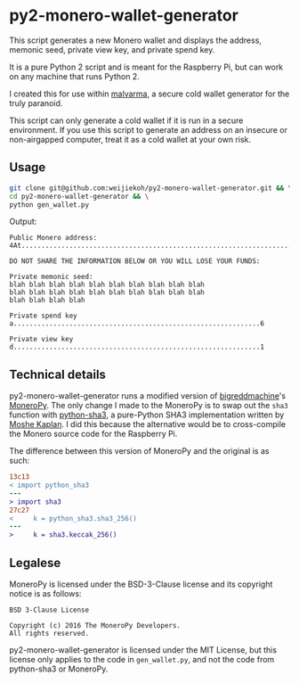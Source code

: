 # py2-monero-wallet-generator

This script generates a new Monero wallet and displays the address, memonic
seed, private view key, and private spend key.

It is a pure Python 2 script and is meant for the Raspberry Pi, but can work on
any machine that runs Python 2.

I created this for use within
[malvarma](https://github.com/weijiekoh/malvarma), a secure cold wallet
generator for the truly paranoid.

This script can only generate a cold wallet if it is run in a secure
environment. If you use this script to generate an address on an insecure or
non-airgapped computer, treat it as a cold wallet at your own risk.

## Usage

```bash
git clone git@github.com:weijiekoh/py2-monero-wallet-generator.git && \
cd py2-monero-wallet-generator && \
python gen_wallet.py
```

Output:

```
Public Monero address:
4At..........................................................................................ev

DO NOT SHARE THE INFORMATION BELOW OR YOU WILL LOSE YOUR FUNDS:

Private memonic seed:
blah blah blah blah blah blah blah blah blah blah 
blah blah blah blah blah blah blah blah blah blah 
blah blah blah blah

Private spend key
a..............................................................6

Private view key
d..............................................................1
```

## Technical details

py2-monero-wallet-generator runs a modified version of
[bigreddmachine](https://github.com/bigreddmachine)'s
[MoneroPy](https://github.com/bigreddmachine/MoneroPy). The only change I made
to the MoneroPy is to swap out the `sha3` function with
[python-sha3](https://github.com/moshekaplan/python-sha3), a pure-Python SHA3
implementation written by [Moshe Kaplan](https://github.com/moshekaplan).
I did this because the alternative would be to cross-compile the Monero source
code for the Raspberry Pi.

The difference between this version of MoneroPy and the original is as such:

```diff
13c13
< import python_sha3
---
> import sha3
27c27
<     k = python_sha3.sha3_256()
---
>     k = sha3.keccak_256()
```

## Legalese

MoneroPy is licensed under the BSD-3-Clause license and its copyright notice is as follows:

```
BSD 3-Clause License

Copyright (c) 2016 The MoneroPy Developers.
All rights reserved.
```

py2-monero-wallet-generator is licensed under the MIT License, but this license
only applies to the code in `gen_wallet.py`, and not the code from python-sha3
or MoneroPy.
